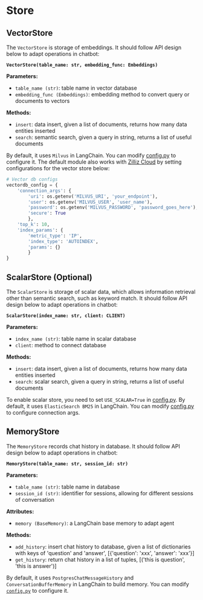 # Store

## VectorStore

The `VectorStore` is storage of embeddings. It should follow API design below to adapt operations in chatbot:

**`VectorStore(table_name: str, embedding_func: Embeddings)`**

**Parameters:**

- `table_name (str)`: table name in vector database
- `embedding_func (Embeddings)`: embedding method to convert query or documents to vectors

**Methods:**

- `insert`: data insert, given a list of documents, returns how many data entities inserted
- `search`: semantic search, given a query in string, returns a list of useful documents

By default, it uses `Milvus` in LangChain. You can modify [config.py](../../config.py) to configure it.
The default module also works with [Zilliz Cloud](https://zilliz.com) by setting configurations for the vector store below:

```python
# Vector db configs
vectordb_config = {
    'connection_args': {
        'uri': os.getenv('MILVUS_URI', 'your_endpoint'),
        'user': os.getenv('MILVUS_USER', 'user_name'),
        'password': os.getenv('MILVUS_PASSWORD', 'password_goes_here'),
        'secure': True
        },
    'top_k': 10,
    'index_params': {
        'metric_type': 'IP',
        'index_type': 'AUTOINDEX',
        'params': {}
        }
}
```

## ScalarStore (Optional)

The `ScalarStore` is storage of scalar data, which allows information retrieval other than semantic search, such as keyword match. It should follow API design below to adapt operations in chatbot:

**`ScalarStore(index_name: str, client: CLIENT)`**

**Parameters:**

- `index_name (str)`: table name in scalar database
- `client`: method to connect database

**Methods:**

- `insert`: data insert, given a list of documents, returns how many data entities inserted
- `search`: scalar search, given a query in string, returns a list of useful documents

To enable scalar store, you need to set `USE_SCALAR=True` in [config.py](../../config.py).
By default, it uses `ElasticSearch BM25` in LangChain. You can modify [config.py](../../config.py) to configure connection args.

## MemoryStore

The `MemoryStore` records chat history in database. It should follow API design below to adapt operations in chatbot:

**`MemoryStore(table_name: str, session_id: str)`**

**Parameters:**

- `table_name (str)`: table name in database
- `session_id (str)`: identifier for sessions, allowing for different sessions of conversation

**Attributes:**

- `memory (BaseMemory)`: a LangChain base memory to adapt agent

**Methods:**

- `add_history`: insert chat history to database, given a list of dictionaries with keys of 'question' and 'answer', [{'question': 'xxx', 'answer': 'xxx'}]
- `get_history`: return chat history in a list of tuples, [('this is question', 'this is answer')]

By default, it uses `PostgresChatMessageHistory` and `ConversationBufferMemory` in LangChain to build memory. You can modify [`config.py`](../../config.py) to configure it.

